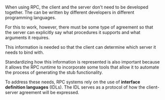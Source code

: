 
When using RPC, the client and the server don't need to be developed together. The can be written by different developers in different programming languages.

For this to work, however, there must be some type of agreement so that the server can explicitly say what procedures it supports and what arguments it requires.

This information is needed so that the client can determine which server it needs to bind with.

Standardizing how this information is represented is also important because it allows the RPC runtime to incorporate some tools that allow it to automate the process of generating the stub functionality.

To address these needs, RPC systems rely on the use of **interface definition languages** (IDLs). The IDL serves as a protocol of how the client-server agreement will be expressed.

